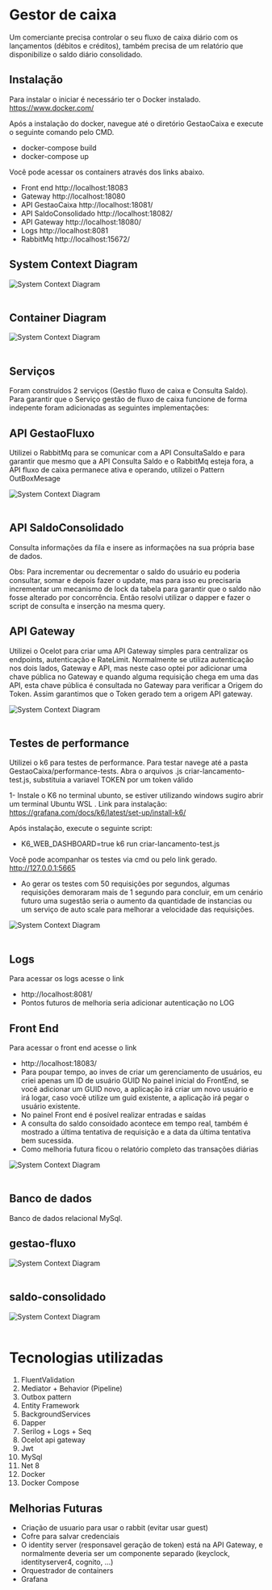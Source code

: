 # Gestor de caixa
Um comerciante precisa controlar o seu fluxo de caixa diário com os
lançamentos (débitos e créditos), também precisa de um relatório que
disponibilize o saldo diário consolidado.

## Instalação

Para instalar o iniciar é necessário ter o Docker instalado.
https://www.docker.com/

Após a instalação do docker, navegue até o diretório GestaoCaixa e execute o seguinte comando pelo CMD.
* docker-compose build
* docker-compose up

Você pode acessar os containers através dos links abaixo.

* Front end http://localhost:18083
* Gateway http://localhost:18080
* API GestaoCaixa http://localhost:18081/
* API SaldoConsolidado http://localhost:18082/
* API Gateway http://localhost:18080/
* Logs http://localhost:8081
* RabbitMq http://localhost:15672/


##  System Context Diagram
![System Context Diagram](assets/diagrama1.png) <br><br>

## Container Diagram
![System Context Diagram](assets/diagrama2.png) <br><br>

## Serviços
Foram construídos 2 serviços (Gestão fluxo de caixa e Consulta Saldo).
Para garantir que o Serviço gestão de fluxo de caixa funcione de forma indepente foram adicionadas as seguintes implementações:

## API GestaoFluxo
Utilizei o RabbitMq para se comunicar com a API ConsultaSaldo e para garantir que mesmo que a API Consulta Saldo e o RabbitMq  esteja fora, a API fluxo de caixa permanece ativa e operando, utilizei o Pattern OutBoxMesage

![System Context Diagram](assets/outboxpattern.png) <br><br>

## API SaldoConsolidado
Consulta informações da fila e insere as informações na sua própria base de dados.

Obs: Para incrementar ou decrementar o saldo do usuário eu poderia consultar, somar e 
depois fazer o update, mas para isso eu precisaria incrementar um mecanismo de lock da tabela
para garantir que o saldo não fosse alterado por concorrência. Então resolvi utilizar o dapper e fazer
o script de consulta e inserção na mesma query.

## API Gateway
Utilizei o Ocelot para criar uma API Gateway simples para centralizar os endpoints, autenticação e RateLimit.
Normalmente se utiliza autenticação nos dois lados, Gateway e API, mas neste caso optei por adicionar uma chave pública no 
Gateway e quando alguma requisição chega em uma das API, esta chave pública é consultada no Gateway
para verificar a Origem do Token. Assim garantimos que o Token gerado tem a origem API gateway.

![System Context Diagram](assets/gateway.png) <br><br>

## Testes de performance
Utilizei o k6 para testes de performance.
Para testar navege até a pasta GestaoCaixa/performance-tests.
Abra o arquivos .js criar-lancamento-test.js, substituia a variavel TOKEN por um token válido

1- Instale o K6 no terminal ubunto, se estiver utilizando windows sugiro abrir um terminal Ubuntu WSL
. Link para instalação: https://grafana.com/docs/k6/latest/set-up/install-k6/

Após instalação, execute o seguinte script:
* K6_WEB_DASHBOARD=true k6 run criar-lancamento-test.js

Você pode acompanhar os testes via cmd ou pelo link gerado. 
http://127.0.0.1:5665

* Ao gerar os testes com 50 requisições por segundos, algumas requisições demoraram mais de 1 
segundo para concluir, em um cenário futuro uma sugestão seria o aumento da quantidade de instancias
ou um serviço de auto scale para melhorar a velocidade das requisições.

![System Context Diagram](assets/k6.png) <br><br>


## Logs
Para acessar os logs acesse o link 
* http://localhost:8081/
* Pontos futuros de melhoria seria adicionar autenticação no LOG

## Front End
Para acessar o front end acesse o link 
* http://localhost:18083/
* Para poupar tempo, ao inves de criar um gerenciamento de usuários, eu criei apenas um ID de usuário GUID
No painel inicial do FrontEnd, se você adicionar um GUID novo, a aplicação irá criar um novo usuário e irá logar,
caso você utilize um guid existente, a aplicação irá pegar o usuário existente.
* No painel Front end é posível realizar entradas e saídas
* A consulta do saldo consoidado acontece em tempo real, também é mostrado
a última tentativa de requisição e a data da última tentativa bem sucessida.
* Como melhoria futura ficou o relatório completo das transações diárias

![System Context Diagram](assets/front.png) <br><br>



## Banco de dados 
Banco de dados relacional MySql.

## gestao-fluxo
![System Context Diagram](assets/gestao_fluxo.png) <br><br>

## saldo-consolidado
![System Context Diagram](assets/saldo_consolidado.png) <br><br>

# Tecnologias utilizadas
1. FluentValidation
2. Mediator + Behavior (Pipeline)
3. Outbox pattern
4. Entity Framework
5. BackgroundServices
6. Dapper
7. Serilog + Logs + Seq
8. Ocelot api gateway
9. Jwt
10. MySql
11. Net 8
12. Docker
13. Docker Compose

## Melhorias Futuras

* Criação de usuario para usar o rabbit (evitar usar guest)
* Cofre para salvar credenciais
* O identity server (responsavel geração de token) está na API Gateway, e normalmente deveria ser um componente separado (keyclock, identityserver4, cognito, ...)
* Orquestrador de containers
* Grafana



 